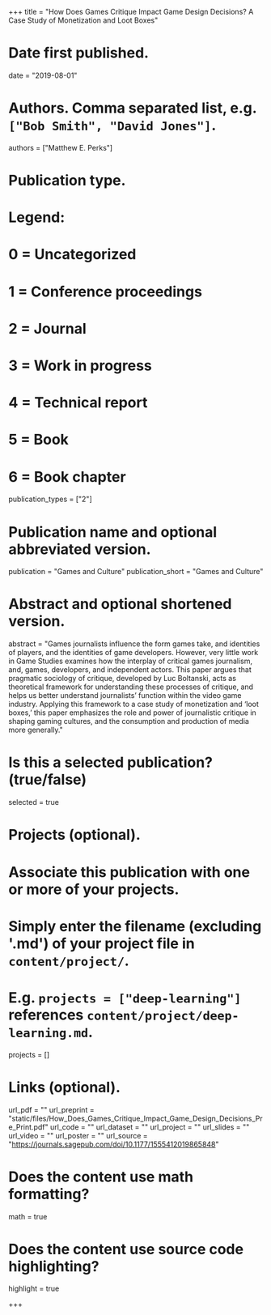 +++
title = "How Does Games Critique Impact Game Design Decisions? A Case Study of Monetization and Loot Boxes"

# Date first published.
date = "2019-08-01"

# Authors. Comma separated list, e.g. `["Bob Smith", "David Jones"]`.
authors = ["Matthew E. Perks"]

# Publication type.
# Legend:
# 0 = Uncategorized
# 1 = Conference proceedings
# 2 = Journal
# 3 = Work in progress
# 4 = Technical report
# 5 = Book
# 6 = Book chapter
publication_types = ["2"]

# Publication name and optional abbreviated version.
publication = "Games and Culture"
publication_short = "Games and Culture"

# Abstract and optional shortened version.
abstract = "Games journalists influence the form games take, and identities of players, and the identities of game developers. However, very little work in Game Studies examines how the interplay of critical games journalism, and, games, developers, and independent actors. This paper argues that pragmatic sociology of critique, developed by Luc Boltanski, acts as theoretical framework for understanding these processes of critique, and helps us better understand journalists’ function within the video game industry. Applying this framework to a case study of monetization and ‘loot boxes,’ this paper emphasizes the role and power of journalistic critique in shaping gaming cultures, and the consumption and production of media more generally."



# Is this a selected publication? (true/false)
selected = true

# Projects (optional).
#   Associate this publication with one or more of your projects.
#   Simply enter the filename (excluding '.md') of your project file in `content/project/`.
#   E.g. `projects = ["deep-learning"]` references `content/project/deep-learning.md`.
projects = []

# Links (optional).
url_pdf = ""
url_preprint = "static/files/How_Does_Games_Critique_Impact_Game_Design_Decisions_Pre_Print.pdf"
url_code = ""
url_dataset = ""
url_project = ""
url_slides = ""
url_video = ""
url_poster = ""
url_source = "https://journals.sagepub.com/doi/10.1177/1555412019865848"



# Does the content use math formatting?
math = true

# Does the content use source code highlighting?
highlight = true



+++

